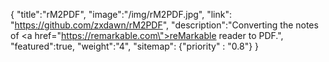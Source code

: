 {
    "title":"rM2PDF",
    "image":"/img/rM2PDF.jpg",
    "link": "https://github.com/zxdawn/rM2PDF",
    "description":"Converting the notes of <a href=\"https://remarkable.com\">reMarkable reader</a> to PDF.",
    "featured":true,
    "weight":"4",
    "sitemap": {"priority" : "0.8"}
}
